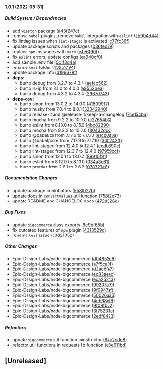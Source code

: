 #### 1.0.1 (2022-05-31)

##### Build System / Dependencies

- add `winston` package ([a43f247c](https://github.com/Epic-Design-Labs/node-bigcommerce/commit/a43f247ce2d654fd5a31f720870a78882c5329bf))
- remove `babel` plugins, remove `babel` integration with `eslint` ([2b904d44](https://github.com/Epic-Design-Labs/node-bigcommerce/commit/2b904d44c17d6edd6db029343fcdb967929d6fc1))
- fix linting issues when `lint-staged` is activated ([c77fc36f](https://github.com/Epic-Design-Labs/node-bigcommerce/commit/c77fc36f8be176af8793b555956f6517b4d9676b))
- update package scripts and packages ([036fed79](https://github.com/Epic-Design-Labs/node-bigcommerce/commit/036fed79cf9ee18b6e93947c636dfa6d945fb72f))
- replace `npm` instances with `yarn` ([e4e6f90f](https://github.com/Epic-Design-Labs/node-bigcommerce/commit/e4e6f90fd791ee35fac1ea443a214a48974f41bb))
- fix `eslint` errors, update configs ([ea940cf0](https://github.com/Epic-Design-Labs/node-bigcommerce/commit/ea940cf0a0ac6ce06fa3e85db5c4c3907690a4df))
- add sample .env file ([0c1f3d4a](https://github.com/Epic-Design-Labs/node-bigcommerce/commit/0c1f3d4a2aba081d83495179d8eb53704a8c25d5))
- rename `test` folder ([432b1794](https://github.com/Epic-Design-Labs/node-bigcommerce/commit/432b17943ce4e0852b78cfc316b7dee679606e3a))
- update package info ([d196678f](https://github.com/Epic-Design-Labs/node-bigcommerce/commit/d196678f6ca9a19de91481f6eb205cae2b58e13e))
- **deps:**
  - bump debug from 3.2.7 to 4.3.4 ([aefcc562](https://github.com/Epic-Design-Labs/node-bigcommerce/commit/aefcc562b0ba79cf6beebf2175a67b23d3286981))
  - bump is-ip from 3.1.0 to 4.0.0 ([e9552bea](https://github.com/Epic-Design-Labs/node-bigcommerce/commit/e9552bea083ace33eecf78a57379d35845d4e992))
  - bump debug from 4.3.2 to 4.3.4 ([2967d743](https://github.com/Epic-Design-Labs/node-bigcommerce/commit/2967d743bf9814f2ef487f217be3f220965c98ad))
- **deps-dev:**
  - bump sinon from 13.0.2 to 14.0.0 ([418099f7](https://github.com/Epic-Design-Labs/node-bigcommerce/commit/418099f759a015cdc522473bbf9afb10134be4ae))
  - bump husky from 7.0.4 to 8.0.1 ([32342940](https://github.com/Epic-Design-Labs/node-bigcommerce/commit/32342940a7e5574064cff05482ed382bf377ef53))
  - bump release-it and @release-it/keep-a-changelog ([7ce154ba](https://github.com/Epic-Design-Labs/node-bigcommerce/commit/7ce154ba334680aa44f502de6c024b7f154690e0))
  - bump mocha from 9.2.2 to 10.0.0 ([c27654b3](https://github.com/Epic-Design-Labs/node-bigcommerce/commit/c27654b3149776bd98cdc78ca9cc5e51f19d55b7))
  - bump eslint from 8.13.0 to 8.15.0 ([4bc82290](https://github.com/Epic-Design-Labs/node-bigcommerce/commit/4bc8229079607ea3400544d137b3753ab18ba834))
  - bump mocha from 9.2.2 to 10.0.0 ([80432dcc](https://github.com/Epic-Design-Labs/node-bigcommerce/commit/80432dcc96056b2d60e6185b941f4863f725211b))
  - bump @babel/cli from 7.17.6 to 7.17.10 ([e1cb085a](https://github.com/Epic-Design-Labs/node-bigcommerce/commit/e1cb085a33636e2134c07ada4fa757706f8a6241))
  - bump @babel/core from 7.17.9 to 7.17.10 ([30b242ff](https://github.com/Epic-Design-Labs/node-bigcommerce/commit/30b242ff322024fc424425c2c41e142492983469))
  - bump lint-staged from 12.4.0 to 12.4.1 ([eedb690c](https://github.com/Epic-Design-Labs/node-bigcommerce/commit/eedb690cf4501033260e40b9eaed70590611d938))
  - bump lint-staged from 12.3.7 to 12.4.0 ([97959ccf](https://github.com/Epic-Design-Labs/node-bigcommerce/commit/97959ccfc6db36fe2f630cbe5fe24c09f27397a1))
  - bump sinon from 13.0.1 to 13.0.2 ([89910f91](https://github.com/Epic-Design-Labs/node-bigcommerce/commit/89910f918450d037206bde6a74a8bcd55b8d801d))
  - bump eslint from 8.12.0 to 8.13.0 ([034a3c61](https://github.com/Epic-Design-Labs/node-bigcommerce/commit/034a3c611685eb7a45fc9fd23863f3f4b20636d2))
  - bump prettier from 2.6.1 to 2.6.2 ([078727e6](https://github.com/Epic-Design-Labs/node-bigcommerce/commit/078727e65de031579270bf8fcbaa923b82fe14b4))

##### Documentation Changes

- update package contributors ([5581027b](https://github.com/Epic-Design-Labs/node-bigcommerce/commit/5581027bc8e39fb68d12ad49726891d2745f5a57))
- update docs in `convertValues` util function ([758f2e73](https://github.com/Epic-Design-Labs/node-bigcommerce/commit/758f2e73c448508b67597121ce92bbee559cef29))
- update README and CHANGELOG docs ([472d926c](https://github.com/Epic-Design-Labs/node-bigcommerce/commit/472d926c3b3eea2f02df7bcf04916b8b3f6e8b0c))

##### Bug Fixes

- update `bigcommerce` class exports ([6e9bf65b](https://github.com/Epic-Design-Labs/node-bigcommerce/commit/6e9bf65b15e172580e9ddd555e531d814c9f0bfa))
- fix outdated features of `npm` plugin ([4313529c](https://github.com/Epic-Design-Labs/node-bigcommerce/commit/4313529c483ff3edcb924041dd480f2ef75d24f5))
- rename `test` issue ([c0d21052](https://github.com/Epic-Design-Labs/node-bigcommerce/commit/c0d210523c9259a01d41c6e28e30452b831ced92))

##### Other Changes

- Epic-Design-Labs/node-bigcommerce ([d04852e6](https://github.com/Epic-Design-Labs/node-bigcommerce/commit/d04852e6240b8acc9834ad296d1892a9189678bd))
- Epic-Design-Labs/node-bigcommerce ([a7f5ca0f](https://github.com/Epic-Design-Labs/node-bigcommerce/commit/a7f5ca0f50ef1284dd9abddbea357639fb989bcb))
- Epic-Design-Labs/node-bigcommerce ([d2ae8fa7](https://github.com/Epic-Design-Labs/node-bigcommerce/commit/d2ae8fa7935937528eb61e5774d759c7084809bd))
- Epic-Design-Labs/node-bigcommerce ([ec83aeac](https://github.com/Epic-Design-Labs/node-bigcommerce/commit/ec83aeac2c85f8e415daafcd2e11ce9d498b8650))
- Epic-Design-Labs/node-bigcommerce ([eca252c3](https://github.com/Epic-Design-Labs/node-bigcommerce/commit/eca252c3f8ac790f430c666e72cc9bd7c0a7851d))
- Epic-Design-Labs/node-bigcommerce ([99207af9](https://github.com/Epic-Design-Labs/node-bigcommerce/commit/99207af99a0484961bd7d9ab5a17daea87946a54))
- Epic-Design-Labs/node-bigcommerce ([9f0947af](https://github.com/Epic-Design-Labs/node-bigcommerce/commit/9f0947af4d8dd2adc8fc60a3f2f6437dafd6630e))
- Epic-Design-Labs/node-bigcommerce ([50026a35](https://github.com/Epic-Design-Labs/node-bigcommerce/commit/50026a35b55c44f160a091a6fad276f417ca9c08))
- Epic-Design-Labs/node-bigcommerce ([4eb68df9](https://github.com/Epic-Design-Labs/node-bigcommerce/commit/4eb68df9a9b6b556ee35c0393506a3438de15e38))
- Epic-Design-Labs/node-bigcommerce ([9f08fb22](https://github.com/Epic-Design-Labs/node-bigcommerce/commit/9f08fb2264dc68fe2c7525dfc8863168485f557f))
- Epic-Design-Labs/node-bigcommerce ([3f75233c](https://github.com/Epic-Design-Labs/node-bigcommerce/commit/3f75233c2ea71e8648816e888a40c845a2af575c))
- Epic-Design-Labs/node-bigcommerce ([2edf8423](https://github.com/Epic-Design-Labs/node-bigcommerce/commit/2edf8423ec57f5eca412c674ea5b4c2175deca48))

##### Refactors

- update `bigcommerce` util function constructor ([84c2cde8](https://github.com/Epic-Design-Labs/node-bigcommerce/commit/84c2cde8185c04a45be304a466f42458a8de8dab))
- refactor util functions in requests lib function ([e3e611bd](https://github.com/Epic-Design-Labs/node-bigcommerce/commit/e3e611bd2280eea7e5ca354066afceab7f10497b))

## [Unreleased]
